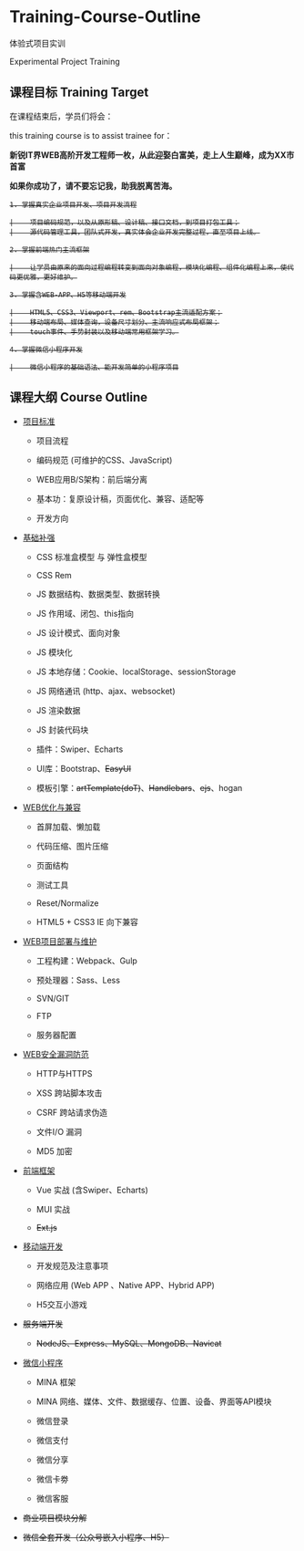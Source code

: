 # Training-Course-Outline

体验式项目实训

Experimental Project Training

## 课程目标 Training Target

在课程结束后，学员们将会：

this training course is to assist trainee for：

**新锐IT界WEB高阶开发工程师一枚，从此迎娶白富美，走上人生巅峰，成为XX市首富**

**如果你成功了，请不要忘记我，助我脱离苦海。**

<s>

    1. 掌握真实企业项目开发、项目开发流程
    
    |    项目编码规范，以及从原形稿、设计稿、接口文档，到项目打包工具；
    |    源代码管理工具，团队式开发，真实体会企业开发完整过程，直至项目上线。
    
    2. 掌握前端热门主流框架
    
    |    让学员由原来的面向过程编程转变到面向对象编程，模块化编程、组件化编程上来，使代码更优雅，更好维护。
    
    3. 掌握含WEB-APP、H5等移动端开发
    
    |    HTML5、CSS3、Viewport、rem、Bootstrap主流适配方案；
    |    移动端布局、媒体查询，设备尺寸划分、主流响应式布局框架；
    |    touch事件、手势封装以及移动端常用框架学习。
    
    4. 掌握微信小程序开发
    
    |    微信小程序的基础语法、能开发简单的小程序项目

</s>

## 课程大纲 Course Outline

* [项目标准](https://github.com/tongjiaqi/Training-Course-Outline/wiki/%E9%A1%B9%E7%9B%AE%E6%A0%87%E5%87%86)

  * 项目流程
 
  * 编码规范 (可维护的CSS、JavaScript)
  
  * WEB应用B/S架构：前后端分离
  
  * 基本功：复原设计稿，页面优化、兼容、适配等
  
  * 开发方向

* [基础补强](https://github.com/tongjiaqi/Training-Course-Outline/wiki/%E5%9F%BA%E7%A1%80%E8%A1%A5%E5%BC%BA)

  * CSS 标准盒模型 与 弹性盒模型
  
  * CSS Rem
  
  * JS 数据结构、数据类型、数据转换
  
  * JS 作用域、闭包、this指向
  
  * JS 设计模式、面向对象
  
  * JS 模块化
  
  * JS 本地存储：Cookie、localStorage、sessionStorage
  
  * JS 网络通讯 (http、ajax、websocket)
  
  * JS 渲染数据
  
  * JS 封装代码块

  * 插件：Swiper、Echarts
  
  * UI库：Bootstrap、<s>EasyUI</s>
  
  * 模板引擎：<s>artTemplate(doT)</s>、<s>Handlebars</s>、<s>ejs</s>、hogan

* [WEB优化与兼容](https://github.com/tongjiaqi/Training-Course-Outline/wiki/WEB%E4%BC%98%E5%8C%96%E4%B8%8E%E5%85%BC%E5%AE%B9)

  * 首屏加载、懒加载
  
  * 代码压缩、图片压缩
  
  * 页面结构
  
  * 测试工具
  
  * Reset/Normalize
  
  * HTML5 + CSS3 IE 向下兼容

* [WEB项目部署与维护](https://github.com/tongjiaqi/Training-Course-Outline/wiki/WEB%E9%A1%B9%E7%9B%AE%E9%83%A8%E7%BD%B2%E4%B8%8E%E7%BB%B4%E6%8A%A4)

  * 工程构建：Webpack、Gulp
  
  * 预处理器：Sass、Less

  * SVN/GIT
  
  * FTP
  
  * 服务器配置

* [WEB安全漏洞防范](https://github.com/tongjiaqi/Training-Course-Outline/wiki/WEB%E5%AE%89%E5%85%A8%E6%BC%8F%E6%B4%9E%E9%98%B2%E8%8C%83)

  * HTTP与HTTPS
  
  * XSS 跨站脚本攻击
  
  * CSRF 跨站请求伪造
  
  * 文件I/O 漏洞
  
  * MD5 加密

* [前端框架](https://github.com/tongjiaqi/Training-Course-Outline/wiki/%E5%89%8D%E7%AB%AF%E6%A1%86%E6%9E%B6)

  * Vue 实战 (含Swiper、Echarts)
  
  * MUI 实战
  
  * <s>Ext.js</s>
  
* [移动端开发](https://github.com/tongjiaqi/Training-Course-Outline/wiki/%E7%A7%BB%E5%8A%A8%E7%AB%AF%E5%BC%80%E5%8F%91)

  * 开发规范及注意事项
  
  * 网络应用 (Web APP 、Native APP、Hybrid APP)
  
  * H5交互小游戏

* <s>服务端开发</s>

  *  <s>NodeJS、Express、MySQL、MongoDB、Navicat</s>

* [微信小程序](https://github.com/tongjiaqi/Training-Course-Outline/wiki/%E5%BE%AE%E4%BF%A1%E5%B0%8F%E7%A8%8B%E5%BA%8F)

  *  MINA 框架
  
  *  MINA 网络、媒体、文件、数据缓存、位置、设备、界面等API模块

  *  微信登录
  
  *  微信支付
  
  *  微信分享
  
  *  微信卡劵
  
  *  微信客服

* <s>商业项目模块分解</s>

* <s>微信全套开发（公众号嵌入小程序、H5）</s>
